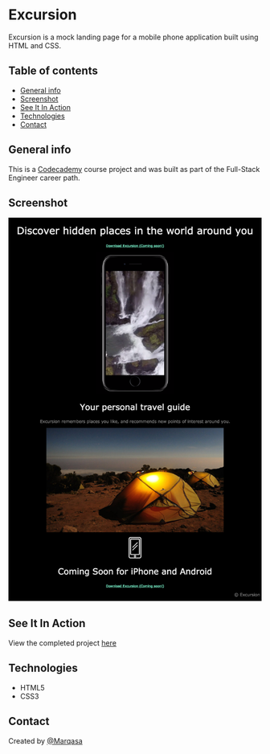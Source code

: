 # Excursion

Excursion is a mock landing page for a mobile phone application built using HTML and CSS.

## Table of contents

- [General info](#general-info)
- [Screenshot](#screenshot)
- [See It In Action](#see-it-in-action)
- [Technologies](#technologies)
- [Contact](#contact)

## General info

This is a [Codecademy](https://www.codecademy.com/) course project and was built as part of the Full-Stack Engineer career path.

## Screenshot

![Excursion screenshot](https://raw.githubusercontent.com/Marqasa/excursion/main/resources/images/excursion.png)

## See It In Action

View the completed project [here](https://marqasa.github.io/excursion/)

## Technologies

- HTML5
- CSS3

## Contact

Created by [@Marqasa](https://github.com/Marqasa)
